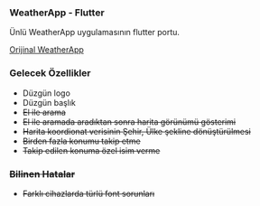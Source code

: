 ### WeatherApp - Flutter
Ünlü WeatherApp uygulamasının flutter portu.

[Orijinal WeatherApp](https://github.com/cnacelki/WeatherApp)
### Gelecek Özellikler
- Düzgün logo
- Düzgün başlık
- <s>El ile arama<s>
- El ile aramada aradıktan sonra harita görünümü gösterimi
- Harita koordionat verisinin Şehir, Ülke şekline dönüştürülmesi
- Birden fazla konumu takip etme
- Takip edilen konuma özel isim verme

### Bilinen Hatalar
- Farklı cihazlarda türlü font sorunları
